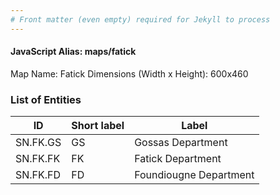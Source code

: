 ```yaml
---
# Front matter (even empty) required for Jekyll to process
---
```


#### JavaScript Alias: maps/fatick

Map Name: Fatick
Dimensions (Width x Height): 600x460

### List of Entities

ID | Short label | Label
---|---|---|
SN.FK.GS|GS|Gossas Department
SN.FK.FK|FK|Fatick Department
SN.FK.FD|FD|Foundiougne Department
